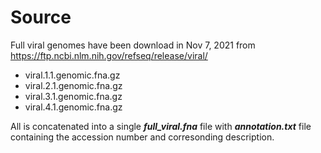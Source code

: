 # Source
Full viral genomes have been download in Nov 7, 2021 from https://ftp.ncbi.nlm.nih.gov/refseq/release/viral/

- viral.1.1.genomic.fna.gz
- viral.2.1.genomic.fna.gz
- viral.3.1.genomic.fna.gz
- viral.4.1.genomic.fna.gz

All is concatenated into a single ***full_viral.fna*** file with ***annotation.txt*** file containing the accession number and corresonding description.